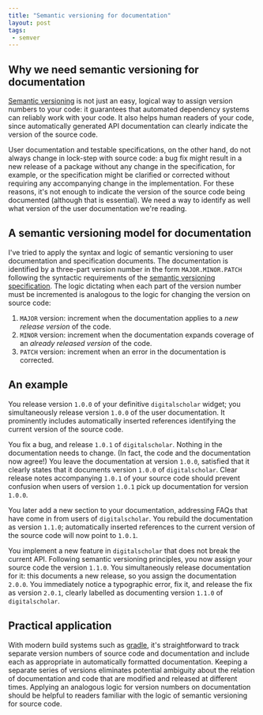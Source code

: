 ```yaml
---
title: "Semantic versioning for documentation"
layout: post
tags:
 - semver
---
```


## Why we need semantic versioning for documentation

[Semantic versioning](http://semver.org/) is not just an easy, logical way to assign version numbers to your code: it guarantees that automated dependency systems can reliably work with your code. It also helps human readers of your code, since automatically generated API documentation can clearly indicate the version of the source code.

User documentation and testable specifications, on the other hand, do not always change in lock-step with source code:  a bug fix might result in a new release of a package without any change in the specification, for example, or the specification might be clarified or corrected without requiring any accompanying change in the implementation.  For these reasons, it's not enough to indicate the version of the source code being documented (although that is essential).  We need a way to identify as well what version of the user documentation we're reading.


## A semantic versioning model for documentation

I've tried to apply the syntax and logic of semantic versioning to user documentation and specification documents.  The documentation is identified by a three-part version number in the form `MAJOR.MINOR.PATCH` following the syntactic requirements of the [semantic versioning specification](http://semver.org/).   The logic dictating when each part of the version number must be incremented is analogous to the logic for changing the version on source code:

1. `MAJOR` version: increment when the documentation applies to a *new release version* of the code.
2. `MINOR` version: increment when the documentation expands coverage of an *already released version* of the code.
3. `PATCH` version:  increment when an error in the documentation is corrected.

## An example

You release version `1.0.0` of your definitive `digitalscholar` widget;  you simultaneously release version `1.0.0` of the user documentation.  It prominently includes automatically inserted references identifying the current version of the source code.

You fix a bug, and release `1.0.1` of `digitalscholar`.  Nothing in the documentation needs to change. (In fact, the code and the documentation now agree!)  You leave the documentation at version `1.0.0`, satisfied that it clearly states that it documents version `1.0.0` of `digitalscholar`.  Clear release notes accompanying `1.0.1` of your source code should prevent confusion when users of version `1.0.1` pick up documentation for version `1.0.0`.

You later add a new section to your documentation, addressing FAQs that have come in from users of `digitalscholar`.  You rebuild the documentation as version `1.1.0`;  automatically inserted references to the current version of the source code will now point to `1.0.1`.

You implement a new feature in `digitalscholar` that does not break the current API.  Following semantic versioning principles, you now assign your source code the version `1.1.0`.  You simultaneously release documentation for it:  this documents a new release, so you assign the documentation `2.0.0`. You immediately notice a typographic error, fix it, and release the fix as version `2.0.1`, clearly labelled as documenting version `1.1.0` of `digitalscholar`.

## Practical application

With modern build systems such as [gradle](http://gradle.org/), it's straightforward to track separate version numbers of source code and documentation and include each as appropriate in automatically formatted documentation.  Keeping a separate series of versions eliminates potential ambiguity about the relation of documentation and code that are modified and released at different times.  Applying an analogous logic for version numbers on documentation should be helpful to readers familiar with the logic of semantic versioning for source code.
